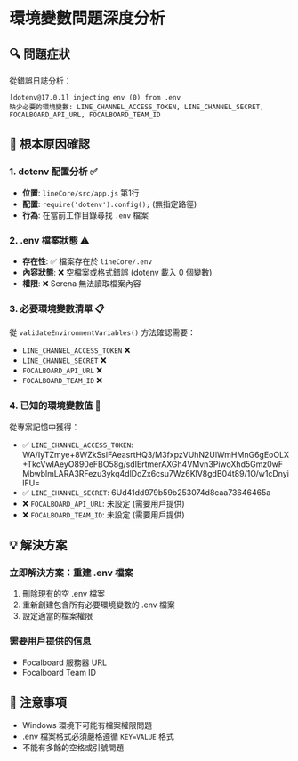 # 環境變數問題深度分析

## 🔍 問題症狀
從錯誤日誌分析：
```
[dotenv@17.0.1] injecting env (0) from .env
缺少必要的環境變數: LINE_CHANNEL_ACCESS_TOKEN, LINE_CHANNEL_SECRET, FOCALBOARD_API_URL, FOCALBOARD_TEAM_ID
```

## 🎯 根本原因確認

### 1. dotenv 配置分析 ✅
- **位置**: `lineCore/src/app.js` 第1行
- **配置**: `require('dotenv').config();` (無指定路徑)
- **行為**: 在當前工作目錄尋找 `.env` 檔案

### 2. .env 檔案狀態 ⚠️
- **存在性**: ✅ 檔案存在於 `lineCore/.env`
- **內容狀態**: ❌ 空檔案或格式錯誤 (dotenv 載入 0 個變數)
- **權限**: ❌ Serena 無法讀取檔案內容

### 3. 必要環境變數清單 📋
從 `validateEnvironmentVariables()` 方法確認需要：
- `LINE_CHANNEL_ACCESS_TOKEN` ❌
- `LINE_CHANNEL_SECRET` ❌  
- `FOCALBOARD_API_URL` ❌
- `FOCALBOARD_TEAM_ID` ❌

### 4. 已知的環境變數值 📝
從專案記憶中獲得：
- ✅ `LINE_CHANNEL_ACCESS_TOKEN`: WA/IyTZmye+8WZkSsIFAeasrtHQ3/M3fxpzVUhN2UlWmHMnG6gEoOLX+TkcVwIAeyO890eFBO58g/sdIErtmerAXGh4VMvn3PiwoXhd5Gmz0wFMbwblmLARA3RFezu3ykq4dlDdZx6csu7Wz6KlV8gdB04t89/1O/w1cDnyilFU=
- ✅ `LINE_CHANNEL_SECRET`: 6Ud41dd979b59b253074d8caa73646465a
- ❌ `FOCALBOARD_API_URL`: 未設定 (需要用戶提供)
- ❌ `FOCALBOARD_TEAM_ID`: 未設定 (需要用戶提供)

## 💡 解決方案

### 立即解決方案：重建 .env 檔案
1. 刪除現有的空 .env 檔案
2. 重新創建包含所有必要環境變數的 .env 檔案
3. 設定適當的檔案權限

### 需要用戶提供的信息
- Focalboard 服務器 URL
- Focalboard Team ID

## 🚨 注意事項
- Windows 環境下可能有檔案權限問題
- .env 檔案格式必須嚴格遵循 `KEY=VALUE` 格式
- 不能有多餘的空格或引號問題